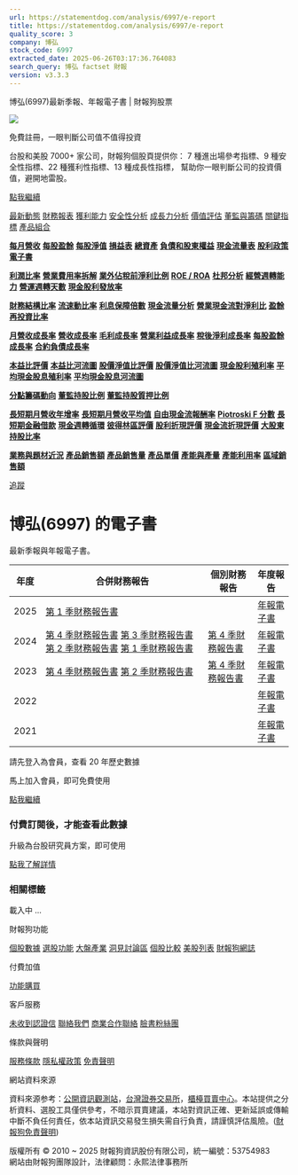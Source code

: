 ```yaml
---
url: https://statementdog.com/analysis/6997/e-report
title: https://statementdog.com/analysis/6997/e-report
quality_score: 3
company: 博弘
stock_code: 6997
extracted_date: 2025-06-26T03:17:36.764083
search_query: 博弘 factset 財報
version: v3.3.3
---
```


博弘(6997)最新季報、年報電子書 | 財報狗股票















![](https://www.facebook.com/tr?id=1265443774131605&ev=PageView&noscript=1)













































































免費註冊，一眼判斷公司值不值得投資

台股和美股 7000+ 家公司，財報狗個股頁提供你：
7 種進出場參考指標、9 種安全性指標、22 種獲利性指標、13 種成長性指標，
幫助你一眼判斷公司的投資價值，避開地雷股。

[點我繼續](/users/sign_up)

[最新動態](/analysis/6997)
[財務報表](/analysis/6997/monthly-revenue)
[獲利能力](/analysis/6997/profit-margin)
[安全性分析](/analysis/6997/financial-structure-ratio)
[成長力分析](/analysis/6997/monthly-revenue-growth-rate)
[價值評估](/analysis/6997/pe)
[董監與籌碼](/analysis/6997/broker-trading)
[關鍵指標](/analysis/6997/long-term-and-short-term-monthly-revenue-yoy)
[產品組合](/analysis/6997/ai-search)

[**每月營收**](/analysis/6997/monthly-revenue)
[**每股盈餘**](/analysis/6997/eps)
[**每股淨值**](/analysis/6997/nav)
[**損益表**](/analysis/6997/income-statement)
[**總資產**](/analysis/6997/assets)
[**負債和股東權益**](/analysis/6997/liabilities-and-equity)
[**現金流量表**](/analysis/6997/cash-flow-statement)
[**股利政策**](/analysis/6997/dividend-policy)
[**電子書**](/analysis/6997/e-report)

[**利潤比率**](/analysis/6997/profit-margin)
[**營業費用率拆解**](/analysis/6997/operating-expense-ratio)
[**業外佔稅前淨利比例**](/analysis/6997/non-operating-income-to-profit-before-tax)
[**ROE / ROA**](/analysis/6997/roe-roa)
[**杜邦分析**](/analysis/6997/du-pont-analysis)
[**經營週轉能力**](/analysis/6997/turnover-ratio)
[**營運週轉天數**](/analysis/6997/turnover-days)
[**現金股利發放率**](/analysis/6997/dividend-payout-ratio)

[**財務結構比率**](/analysis/6997/financial-structure-ratio)
[**流速動比率**](/analysis/6997/current-ratio-and-quick-ratio)
[**利息保障倍數**](/analysis/6997/interest-coverage-ratio)
[**現金流量分析**](/analysis/6997/cash-flow-analysis)
[**營業現金流對淨利比**](/analysis/6997/operating-cash-flow-to-net-income-ratio)
[**盈餘再投資比率**](/analysis/6997/reinvestment-rate)

[**月營收成長率**](/analysis/6997/monthly-revenue-growth-rate)
[**營收成長率**](/analysis/6997/revenue-growth-rate)
[**毛利成長率**](/analysis/6997/gross-profit-growth-rate)
[**營業利益成長率**](/analysis/6997/operating-income-growth-rate)
[**稅後淨利成長率**](/analysis/6997/net-income-growth-rate)
[**每股盈餘成長率**](/analysis/6997/eps-growth-rate)
[**合約負債成長率**](/analysis/6997/current-contract-liabilities-growth-rate)

[**本益比評價**](/analysis/6997/pe)
[**本益比河流圖**](/analysis/6997/pe-band)
[**股價淨值比評價**](/analysis/6997/pb)
[**股價淨值比河流圖**](/analysis/6997/pb-band)
[**現金股利殖利率**](/analysis/6997/dividend-yield)
[**平均現金股息殖利率**](/analysis/6997/average-dividend-yield)
[**平均現金股息河流圖**](/analysis/6997/average-dividend-yield-band)

[**分點籌碼動向**](/analysis/6997/broker-trading)
[**董監持股比例**](/analysis/6997/board-members-and-supervisors-shares-to-shares-outstanding-ratio)
[**董監持股質押比例**](/analysis/6997/pledging-ratio-of-board-members-and-supervisors)

[**長短期月營收年增率**](/analysis/6997/long-term-and-short-term-monthly-revenue-yoy)
[**長短期月營收平均值**](/analysis/6997/average-long-term-and-short-term-monthly-revenue)
[**自由現金流報酬率**](/analysis/6997/croic)
[**Piotroski F 分數**](/analysis/6997/piotroski-f-score)
[**長短期金融借款**](/analysis/6997/financial-borrowing)
[**現金週轉循環**](/analysis/6997/cash-conversion-cycle)
[**彼得林區評價**](/analysis/6997/peter-lynch-valuation)
[**股利折現評價**](/analysis/6997/dividend-discount-valuation)
[**現金流折現評價**](/analysis/6997/dcf-valuation)
[**大股東持股比率**](/analysis/6997/majority-shareholders-share-ratio)

[**業務與題材近況**](/analysis/6997/ai-search)
[**產品銷售額**](/analysis/6997/product-sales-figure)
[**產品銷售量**](/analysis/6997/product-sales-volume)
[**產品單價**](/analysis/6997/product-unit-price)
[**產能與產量**](/analysis/6997/production-capacity)
[**產能利用率**](/analysis/6997/production-capacity-utilization)
[**區域銷售額**](/analysis/6997/product-regional-sales)

[追蹤](/users/sign_up)

# 博弘(6997) 的電子書

最新季報與年報電子書。

| 年度 | 合併財務報告 | 個別財務報告 | 年度報告 |
| --- | --- | --- | --- |
| 2025 | [第 1 季財務報告書](https://doc.twse.com.tw/server-java/t57sb01?co_id=6997&colorchg=1&kind=A&step=9&filename=202501_6997_AI1.pdf) |  | [年報電子書](/analysis) |
| 2024 | [第 4 季財務報告書](https://doc.twse.com.tw/server-java/t57sb01?co_id=6997&colorchg=1&kind=A&step=9&filename=202404_6997_AI1.pdf)  [第 3 季財務報告書](https://doc.twse.com.tw/server-java/t57sb01?co_id=6997&colorchg=1&kind=A&step=9&filename=202403_6997_AI1.pdf)  [第 2 季財務報告書](https://doc.twse.com.tw/server-java/t57sb01?co_id=6997&colorchg=1&kind=A&step=9&filename=202402_6997_AI1.pdf)  [第 1 季財務報告書](https://doc.twse.com.tw/server-java/t57sb01?co_id=6997&colorchg=1&kind=A&step=9&filename=202401_6997_AI1.pdf) | [第 4 季財務報告書](https://doc.twse.com.tw/server-java/t57sb01?co_id=6997&colorchg=1&kind=A&step=9&filename=202404_6997_AI3.pdf) | [年報電子書](https://doc.twse.com.tw/server-java/t57sb01?co_id=6997&colorchg=1&kind=F&step=9&filename=2024_6997_20250616F04.pdf) |
| 2023 | [第 4 季財務報告書](https://doc.twse.com.tw/server-java/t57sb01?co_id=6997&colorchg=1&kind=A&step=9&filename=202304_6997_AI1.pdf)  [第 2 季財務報告書](https://doc.twse.com.tw/server-java/t57sb01?co_id=6997&colorchg=1&kind=A&step=9&filename=202302_6997_AI1.pdf) | [第 4 季財務報告書](https://doc.twse.com.tw/server-java/t57sb01?co_id=6997&colorchg=1&kind=A&step=9&filename=202304_6997_AI3.pdf) | [年報電子書](https://doc.twse.com.tw/server-java/t57sb01?co_id=6997&colorchg=1&kind=F&step=9&filename=2023_6997_20240617F04.pdf) |
| 2022 |  |  | [年報電子書](/analysis) |
| 2021 |  |  | [年報電子書](/analysis) |

請先登入為會員，查看 20 年歷史數據

馬上加入會員，即可免費使用

[點我繼續](/users/sign_up)

### 付費訂閱後，才能查看此數據

升級為台股研究員方案，即可使用

[點我了解詳情](/pricing)

### 相關標籤

載入中 ...





財報狗功能

[個股數據](/analysis)
[選股功能](/screeners)
[大盤產業](/taiex)
[洞見討論區](/insight)
[個股比較](/compare/tpe)
[美股列表](/us-stock-list)
[財報狗網誌](/blog/)

付費加值

[功能購買](/pricing)

客戶服務

[未收到認證信](/users/recv_auth_fail)
[聯絡我們](/contact)
[商業合作聯絡](/contact)
[臉書粉絲團](//www.facebook.com/statementdog)

條款與聲明

[服務條款](/law/tos)
[隱私權政策](/law/privacy)
[免責聲明](/law/disclaimer)

網站資料來源

資料來源参考：[公開資訊觀測站](http://mops.twse.com.tw/mops/web/index)，[台灣證券交易所](http://www.tse.com.tw/)，[櫃檯買賣中心](http://www.otc.org.tw/)。本站提供之分析資料、選股工具僅供參考，不暗示買賣建議，本站對資訊正確、更新延誤或傳輸中斷不負任何責任，依本站資訊交易發生損失需自行負責，請謹慎評估風險。([財報狗免責聲明](/law/disclaimer))

版權所有 © 2010 ~ 2025 財報狗資訊股份有限公司，統一編號：53754983  
網站由財報狗團隊設計，法律顧問：永熙法律事務所
